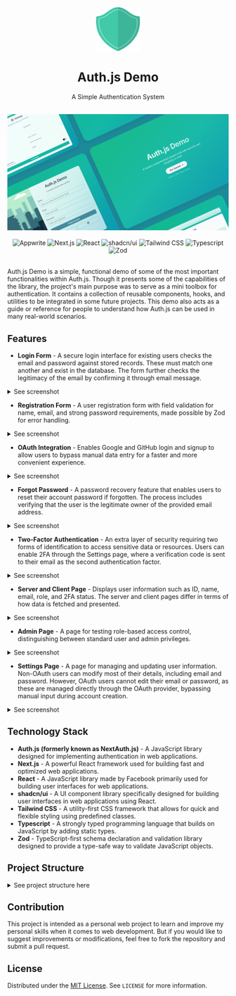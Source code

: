 <!-- markdownlint-disable MD033 -->
<!-- markdownlint-disable MD041 -->
<div align="center">
  <img src="app/icon.svg" alt="Auth.js Demo Logo" width="100" height="100" />
  <h1 align="center">Auth.js Demo</h1>
  <p align="center">A Simple Authentication System</p>
</div>

<div align="center">
  <br />
  <img src="public/website-preview.png" alt="Auth.js Demo" />
  <br /><br />
  <div>
    <img
      alt="Appwrite"
      src="https://img.shields.io/badge/Auth.js-%238D5A9E?logo=nextdns"
    />
    <img
      alt="Next.js"
      src="https://img.shields.io/badge/Next.js-%23000000?logo=nextdotjs&logoColor=white"
    />
    <img
      alt="React"
      src="https://img.shields.io/badge/React-%230088CC?logo=react&logoColor=white"
    />
    <img
      alt="shadcn/ui"
      src="https://img.shields.io/badge/shadcn%2Fui-%23000000?logo=shadcnui&logoColor=white"
    />
    <img
      alt="Tailwind CSS"
      src="https://img.shields.io/badge/Tailwind%20CSS-%2306B6D4?logo=tailwindcss&logoColor=white"
    />
    <img
      alt="Typescript"
      src="https://img.shields.io/badge/Typescript-%233178C6?logo=typescript&logoColor=white"
    />
    <img
      alt="Zod"
      src="https://img.shields.io/badge/Zod-%233E67B1?logo=zod&logoColor=white"
    />
  </div>
</div>
<br />

Auth.js Demo is a simple, functional demo of some of the most important functionalities within Auth.js. Though it presents some of the capabilities of the library, the project's main purpose was to serve as a mini toolbox for authentication. It contains a collection of reusable components, hooks, and utilities to be integrated in some future projects. This demo also acts as a guide or reference for people to understand how Auth.js can be used in many real-world scenarios.

## Features

- **Login Form** - A secure login interface for existing users checks the email and password against stored records. These must match one another and exist in the database. The form further checks the legitimacy of the email by confirming it through email message.

<details>
  <summary>See screenshot</summary><br>
<img src="https://i.imgur.com/ck6tC2r.png" alt="Auth.js Demo Login Form" />
</details>

- **Registration Form** - A user registration form with field validation for name, email, and strong password requirements, made possible by Zod for error handling.

<details>
  <summary>See screenshot</summary><br>
<img src="https://i.imgur.com/0eDqJ0G.png" alt="Auth.js Demo Registration Form" />
</details>

- **OAuth Integration** - Enables Google and GitHub login and signup to allow users to bypass manual data entry for a faster and more convenient experience.

<details>
  <summary>See screenshot</summary><br>
<img src="https://i.imgur.com/ck6tC2r.png" alt="Auth.js Demo OAuth Integration" />
</details>

- **Forgot Password** - A password recovery feature that enables users to reset their account password if forgotten. The process includes verifying that the user is the legitimate owner of the provided email address.

<details>
  <summary>See screenshot</summary><br>
<img src="https://i.imgur.com/CjQTN58.png" alt="Auth.js Demo OAuth Integration" />
</details>

- **Two-Factor Authentication** - An extra layer of security requiring two forms of identification to access sensitive data or resources. Users can enable 2FA through the Settings page, where a verification code is sent to their email as the second authentication factor.

<details>
  <summary>See screenshot</summary><br>
<img src="https://i.imgur.com/WN6IAdN.png" alt="Auth.js Demo Two-Factor Authentication" />
</details>

- **Server and Client Page** - Displays user information such as ID, name, email, role, and 2FA status. The server and client pages differ in terms of how data is fetched and presented.

<details>
  <summary>See screenshot</summary><br>
<img src="https://i.imgur.com/EIrgXe2.png" alt="Auth.js Demo Server Page" />
<img src="https://i.imgur.com/OKJ6B0h.png" alt="Auth.js Demo Client Page" />
</details>

- **Admin Page** - A page for testing role-based access control, distinguishing between standard user and admin privileges.

<details>
  <summary>See screenshot</summary><br>
<img src="https://i.imgur.com/tdjJi4b.png" alt="Auth.js Demo Admin Page" />
</details>

- **Settings Page** - A page for managing and updating user information. Non-OAuth users can modify most of their details, including email and password. However, OAuth users cannot edit their email or password, as these are managed directly through the OAuth provider, bypassing manual input during account creation.

<details>
  <summary>See screenshot</summary><br>
<img src="https://i.imgur.com/QS9Qq5M.png" alt="Auth.js Demo Admin Page" />
</details>

## Technology Stack

- **Auth.js (formerly known as NextAuth.js)** - A JavaScript library designed for implementing authentication in web applications.
- **Next.js** - A powerful React framework used for building fast and optimized web applications.
- **React** - A JavaScript library made by Facebook primarily used for building user interfaces for web applications.
- **shadcn/ui** - A UI component library specifically designed for building user interfaces in web applications using React.
- **Tailwind CSS** - A utility-first CSS framework that allows for quick and flexible styling using predefined classes.
- **Typescript** - A strongly typed programming language that builds on JavaScript by adding static types.
- **Zod** - TypeScript-first schema declaration and validation library designed to provide a type-safe way to validate JavaScript objects.

## Project Structure

<details>
  <summary>See project structure here</summary>

```plaintext
└── 📁.vscode
    └── settings.json
└── 📁actions
    └── admin.ts
    └── login.ts
    └── logout.ts
    └── register.ts
    └── reset-password.ts
    └── reset.ts
    └── settings.ts
    └── verification.ts
└── 📁app
    └── 📁(auth)
        └── 📁error
            └── page.tsx
        └── layout.tsx
        └── 📁login
            └── page.tsx
        └── 📁register
            └── page.tsx
        └── 📁reset
        └── 📁reset-password
            └── page.tsx
            └── page.tsx
        └── 📁verification
            └── page.tsx
    └── 📁(protected)
        └── 📁_components
            └── navigation-bar.tsx
        └── 📁admin
            └── page.tsx
        └── 📁client
            └── page.tsx
        └── layout.tsx
        └── 📁server
            └── page.tsx
        └── 📁settings
            └── page.tsx
    └── 📁api
        └── 📁admin
            └── route.ts
        └── 📁auth
            └── 📁[...nextauth]
                └── route.ts
    └── globals.css
    └── icon.svg
    └── layout.tsx
    └── page.tsx
└── 📁components
    └── 📁auth
        └── back-button.tsx
        └── card-wrapper.tsx
        └── error-card.tsx
        └── header.tsx
        └── login-button.tsx
        └── login-form.tsx
        └── logout-button.tsx
        └── register-form.tsx
        └── reset-form.tsx
        └── reset-password.tsx
        └── role-gate.tsx
        └── social.tsx
        └── user-button.tsx
        └── verification-form.tsx
    └── 📁ui
        └── avatar.tsx
        └── badge.tsx
        └── button.tsx
        └── card.tsx
        └── dropdown-menu.tsx
        └── form.tsx
        └── input.tsx
        └── label.tsx
        └── select.tsx
        └── sonner.tsx
        └── switch.tsx
    └── form-error.tsx
    └── form-success.tsx
    └── user-info.tsx
└── 📁data
    └── account.ts
    └── password-reset-token.ts
    └── two-factor-confirmation.ts
    └── two-factor-token.ts
    └── user.ts
    └── verification-token.ts
└── 📁hooks
    └── use-current-role.ts
    └── use-current-user.ts
└── 📁lib
    └── auth.ts
    └── db.ts
    └── mail.ts
    └── tokens.ts
    └── utils.ts
└── 📁prisma
    └── schema.prisma
└── 📁public
    └── city-background.png
    └── website-preview.png
└── 📁schemas
    └── index.ts
└── .eslintrc.json
└── .gitignore
└── auth.config.ts
└── auth.ts
└── components.json
└── LICENSE
└── middleware.ts
└── next-auth.d.ts
└── next.config.mjs
└── package-lock.json
└── package.json
└── postcss.config.js
└── prettier.config.js
└── README.md
└── routes.ts
└── tailwind.config.ts
└── tsconfig.json
```

</details>

## Contribution

This project is intended as a personal web project to learn and improve my personal skills when it comes to web development. But if you would like to suggest improvements or modifications, feel free to fork the repository and submit a pull request.

## License

Distributed under the [MIT License](https://opensource.org/license/mit). See `LICENSE` for more information.
